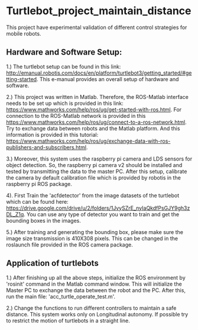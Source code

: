 # Turtlebot_project_maintain_distance
 This project have experimental validation of different control strategies for mobile robots.

Hardware and Software Setup:
--------------

1.) The turtlebot setup can be found in this link: http://emanual.robotis.com/docs/en/platform/turtlebot3/getting_started/#getting-started. This e-manual provides an overall setup of hardware and software.

2.) This project was written in Matlab. Therefore, the ROS-Matlab interface needs to be set up which is provided in this link: https://www.mathworks.com/help/ros/ug/get-started-with-ros.html. For connection to the ROS-Matlab network is provided in this https://www.mathworks.com/help/ros/ug/connect-to-a-ros-network.html. Try to exchange data between robots and the Matlab platform. And this information is provided in this tutorial: https://www.mathworks.com/help/ros/ug/exchange-data-with-ros-publishers-and-subscribers.html.

3.) Moreover, this system uses the raspberry pi camera and LDS sensors for object detection. So, the raspberry pi camera v2 should be installed and tested by transmitting the data to the master PC. After this setup, calibrate the camera by default calibration file which is provided by robotis in the raspberry pi ROS package.

4). First Train the 'acfdetector' from the image datasets of the turtlebot which can be found here: https://drive.google.com/drive/u/2/folders/1JvySZrE_nyIaQkdfPsGJY9gh3zDL_Z1q. You can use any type of detector you want to train and get the bounding boxes in the images.

5.) After training and generating the bounding box, please make sure the image size transmission is 410X308 pixels. This can be changed in the roslaunch file provided in the ROS camera package.  

Application of turtlebots
--------------

1.) After finishing up all the above steps, initialize the ROS environment by 'rosinit' command in the Matlab command window. This will initialize the Master PC to exchange the data between the robot and the PC. After this, run the main file: 'acc_turtle_operate_test.m'.

2.) Change the functions to run different controllers to maintain a safe distance. This system works only on Longitudinal autonomy. If possible try to restrict the motion of turtlebots in a straight line.
